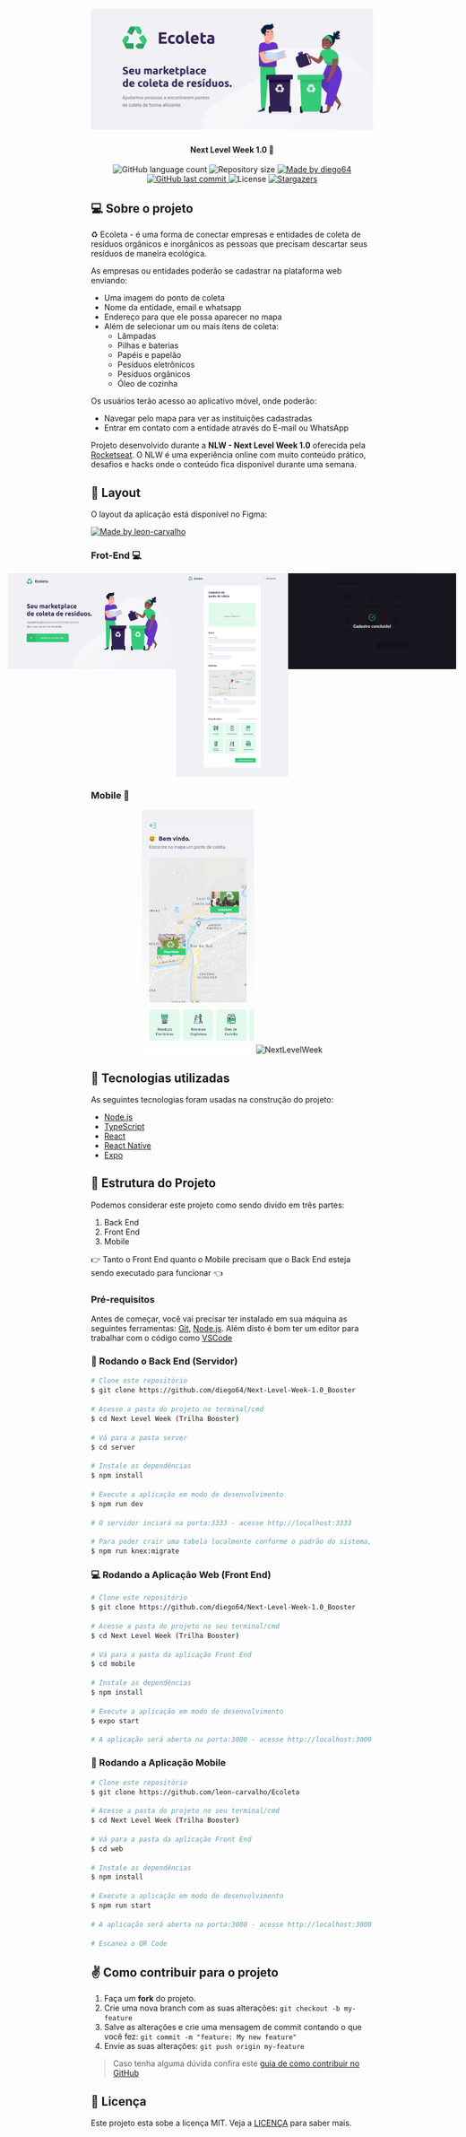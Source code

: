<h1 align="center">
    <img alt="NextLevelWeek" title="#NextLevelWeek" src="./github-assets/banner.png" />
</h1>

<h4 align="center"> 
	 Next Level Week 1.0 🚀
</h4>

<p align="center">
  <img alt="GitHub language count" src="https://img.shields.io/github/languages/count/diego64/teste?color=%2304D361">

  <img alt="Repository size" src="https://img.shields.io/github/repo-size/diego64/teste">

  	
  <a href="https://www.linkedin.com/in/leonardo-dev/">
    <img alt="Made by diego64" src="https://img.shields.io/badge/made%20by-Diego--Ferreira-%2304D361">
  </a>
	
  
  <a href="https://github.com/diego64/teste/commits/master">
    <img alt="GitHub last commit" src="https://img.shields.io/github/last-commit/diego64/teste">
  </a>

  <img alt="License" src="https://img.shields.io/badge/license-MIT-brightgreen">
   <a href="https://github.com/diego64/teste/stargazers">
    <img alt="Stargazers" src="https://img.shields.io/github/stars/diego64/teste?style=social">
  </a>
</p>


## 💻 Sobre o projeto

♻️ Ecoleta - é uma forma de conectar empresas e entidades de coleta de resíduos orgânicos e inorgânicos as pessoas que precisam descartar seus resíduos de maneira ecológica.

As empresas ou entidades poderão se cadastrar na plataforma web enviando:
- Uma imagem do ponto de coleta
- Nome da entidade, email e whatsapp
- Endereço para que ele possa aparecer no mapa
- Além de selecionar um ou mais ítens de coleta: 
  - Lâmpadas
  - Pilhas e baterias
  - Papéis e papelão
  - Pesíduos eletrônicos
  - Pesíduos orgânicos
  - Óleo de cozinha

Os usuários terão acesso ao aplicativo móvel, onde poderão:
- Navegar pelo mapa para ver as instituições cadastradas
- Entrar em contato com a entidade através do E-mail ou WhatsApp

Projeto desenvolvido durante a **NLW - Next Level Week 1.0** oferecida pela [Rocketseat](rs).
O NLW é uma experiência online com muito conteúdo prático, desafios e hacks onde o conteúdo fica disponível durante uma semana.


## 🎨 Layout

O layout da aplicação está disponível no Figma:

<a href="https://www.figma.com/file/1SxgOMojOB2zYT0Mdk28lB/Ecoleta?node-id=136%3A546">
  <img alt="Made by leon-carvalho" src="https://img.shields.io/badge/Acessar%20Layout%20-Figma-%2304D361">
</a>

### Frot-End 💻

<p align="center" style="display: flex; align-items: flex-start; justify-content: center;">
  <img alt="NextLevelWeek" title="#NextLevelWeek" src="./github-assets/home-web.svg" width="300px">

  <img alt="NextLevelWeek" title="#NextLevelWeek" src="./github-assets/cadastro-web.svg" width="200px">

  <img alt="NextLevelWeek" title="#NextLevelWeek" src="./github-assets/sucesso-web.svg" width="300px">
</p>

<p align="center">
  
</p>

### Mobile 📲

<p align="center">
  <img alt="NextLevelWeek" title="#NextLevelWeek" src="./github-assets/home-mobile.png" width="200px">

  <img alt="NextLevelWeek" title="#NextLevelWeek" src="./github-assets/detalhes-mobile.svg" width="200px">
</p>

<p align="center">
  
</p>

## 🔨 Tecnologias utilizadas

As seguintes tecnologias foram usadas na construção do projeto:

- [Node.js][nodejs]
- [TypeScript][typescript]
- [React][reactjs]
- [React Native][rn]
- [Expo][expo]

## 📁 Estrutura do Projeto

Podemos considerar este projeto como sendo divido em três partes:
1. Back End 
2. Front End 
3. Mobile

👉 Tanto o Front End quanto o Mobile precisam que o Back End esteja sendo executado para funcionar 👈

### Pré-requisitos

Antes de começar, você vai precisar ter instalado em sua máquina as seguintes ferramentas:
[Git](https://git-scm.com), [Node.js][nodejs]. 
Além disto é bom ter um editor para trabalhar com o código como [VSCode][vscode]

### 📡 Rodando o Back End (Servidor)

```bash
# Clone este repositório
$ git clone https://github.com/diego64/Next-Level-Week-1.0_Booster

# Acesse a pasta do projeto no terminal/cmd
$ cd Next Level Week (Trilha Booster)

# Vá para a pasta server
$ cd server

# Instale as dependências
$ npm install

# Execute a aplicação em modo de desenvolvimento
$ npm run dev

# O servidor inciará na porta:3333 - acesse http://localhost:3333

# Para poder crair uma tabela localmente conforme o padrão do sistema, basta criar um srcipt dentro do arquivo package.json com a seguinte linha: "knex:migrate": "knex --knexfile knexfile.ts migrate:latest"... Depois é só rodar com o seguinte comando no seu terminhal:
$ npm run knex:migrate
```

### 💻 Rodando a Aplicação Web (Front End)

```bash
# Clone este repositório
$ git clone https://github.com/diego64/Next-Level-Week-1.0_Booster

# Acesse a pasta do projeto no seu terminal/cmd
$ cd Next Level Week (Trilha Booster)

# Vá para a pasta da aplicação Front End
$ cd mobile

# Instale as dependências
$ npm install

# Execute a aplicação em modo de desenvolvimento
$ expo start

# A aplicação será aberta na porta:3000 - acesse http://localhost:3000
```

### 📱 Rodando a Aplicação Mobile 

```bash
# Clone este repositório
$ git clone https://github.com/leon-carvalho/Ecoleta

# Acesse a pasta do projeto no seu terminal/cmd
$ cd Next Level Week (Trilha Booster)

# Vá para a pasta da aplicação Front End
$ cd web

# Instale as dependências
$ npm install

# Execute a aplicação em modo de desenvolvimento
$ npm run start

# A aplicação será aberta na porta:3000 - acesse http://localhost:3000

# Escanea o QR Code 
```

## ✌ Como contribuir para o projeto

1. Faça um **fork** do projeto.
2. Crie uma nova branch com as suas alterações: `git checkout -b my-feature`
3. Salve as alterações e crie uma mensagem de commit contando o que você fez: `git commit -m "feature: My new feature"`
4. Envie as suas alterações: `git push origin my-feature`
> Caso tenha alguma dúvida confira este [guia de como contribuir no GitHub](https://github.com/firstcontributions/first-contributions)


## 📝 Licença

Este projeto esta sobe a licença MIT. Veja a [LICENÇA](license) para saber mais.


[nodejs]: https://nodejs.org/
[typescript]: https://www.typescriptlang.org/
[expo]: https://expo.io/
[reactjs]: https://reactjs.org
[rn]: https://facebook.github.io/react-native/
[yarn]: https://yarnpkg.com/
[vscode]: https://code.visualstudio.com/
[vceditconfig]: https://marketplace.visualstudio.com/items?itemName=EditorConfig.EditorConfig
[license]: https://opensource.org/licenses/MIT
[vceslint]: https://marketplace.visualstudio.com/items?itemName=dbaeumer.vscode-eslint
[prettier]: https://marketplace.visualstudio.com/items?itemName=esbenp.prettier-vscode
[rs]: https://rocketseat.com.br